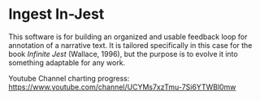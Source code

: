 
# Ingest In-Jest

This software is for building an organized and usable feedback loop for annotation of a narrative text.  It is tailored specifically in this case for the book _Infinite Jest_ (Wallace, 1996), but the purpose is to evolve it into something adaptable for any work.


Youtube Channel charting progress:
https://www.youtube.com/channel/UCYMs7xzTmu-7Si6YTWBl0mw

